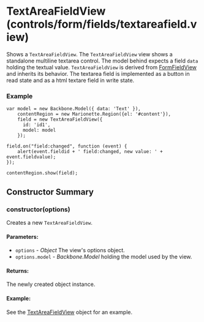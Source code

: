 # TextAreaFieldView (controls/form/fields/textareafield.view)

  Shows a `TextAreaFieldView`. The `TextAreaFieldView` view shows a standalone multiline textarea 
  control. The model behind expects a field `data` holding the textual value.
  `TextAreaFieldView` is derived from [FormFieldView](./formfield.md) and inherits its behavior.
  The textarea field is implemented as a button in read state and as a html textare field in write 
  state.

### Example

    var model = new Backbone.Model({ data: 'Text' }),
        contentRegion = new Marionette.Region({el: '#content'}),
        field = new TextAreaFieldView({ 
          id: 'id1',
          model: model 
        });
    
    field.on("field:changed", function (event) {
        alert(event.fieldid + ' field:changed, new value: ' + event.fieldvalue);
    });
    
    contentRegion.show(field);

## Constructor Summary

### constructor(options)

  Creates a new `TextAreaFieldView`.

#### Parameters:
* `options` - *Object* The view's options object.
* `options.model` - *Backbone.Model* holding the model used by the view.

#### Returns:

  The newly created object instance.

#### Example:

  See the [TextAreaFieldView](#) object for an example.


